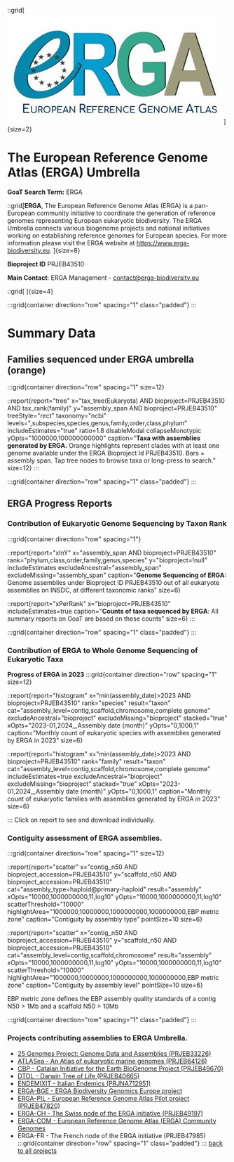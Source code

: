 ::grid[![GoaT](/static/images/ERGA_logo_rect.jpg)]{size=2}

# The European Reference Genome Atlas (ERGA) Umbrella

**GoaT Search Term:** ERGA

::grid[**ERGA**, The European Reference Genome Atlas (ERGA) is a pan-European community initiative to coordinate the generation of reference genomes representing European eukaryotic biodiversity. The ERGA Umbrella connects various biogenome projects and national initiatives working on establishing reference genomes for European species. For more information please visit the ERGA website at https://www.erga-biodiversity.eu.
]{size=8}

**Bioproject ID** PRJEB43510

**Main Contact**: ERGA Management - contact@erga-biodiversity.eu

::grid[ ]{size=4}

:::grid{container direction="row" spacing="1" class="padded"}
:::

# Summary Data

## Families sequenced under ERGA umbrella (orange)

:::grid{container direction="row" spacing="1" size=12}

::report{report="tree" x="tax_tree(Eukaryota) AND bioproject=PRJEB43510 AND tax_rank(family)" y="assembly_span AND bioproject=PRJEB43510" treeStyle="rect" taxonomy="ncbi" levels=",subspecies,species,genus,family,order,class,phylum" includeEstimates="true" ratio=1.8 disableModal collapseMonotypic yOpts="1000000,100000000000" caption="**Taxa with assemblies generated by ERGA.** Orange highlights represent clades with at least one genome available under the ERGA Bioproject Id PRJEB43510. Bars = assembly span. Tap tree nodes to browse taxa or long-press to search." size=12}
:::

:::grid{container direction="row" spacing="1" class="padded"}
:::

## ERGA Progress Reports

### Contribution of Eukaryotic Genome Sequencing by Taxon Rank

:::grid{container direction="row" spacing="1"}

::report{report="xInY" x="assembly_span AND bioproject=PRJEB43510" rank="phylum,class,order,family,genus,species" y="bioproject=!null" includeEstimates excludeAncestral="assembly_span" excludeMissing="assembly_span" caption="**Genome Sequencing of ERGA:** Genome assemblies under Bioproject ID PRJEB43510 out of all eukaryote assemblies on INSDC, at different taxonomic ranks" size=6}

::report{report="xPerRank" x="bioproject=PRJEB43510" includeEstimates=true caption="**Counts of taxa sequenced by ERGA**: All summary reports on GoaT are based on these counts" size=6}
:::

:::grid{container direction="row" spacing="1" class="padded"}
:::

### Contribution of ERGA to Whole Genome Sequencing of Eukaryotic Taxa

**Progress of ERGA in 2023**
:::grid{container direction="row" spacing="1" size=12}

::report{report="histogram" x="min(assembly_date)>2023 AND bioproject=PRJEB43510" rank="species" result="taxon" cat="assembly_level=contig,scaffold,chromosome,complete genome" excludeAncestral="bioproject" excludeMissing="bioproject" stacked="true" xOpts="2023-01,2024,,,Assembly date (month)" yOpts="0,1000,1" caption="Monthly count of eukaryotic species with assemblies generated by ERGA in 2023" size=6}

::report{report="histogram" x="min(assembly_date)>2023 AND bioproject=PRJEB43510" rank="family" result="taxon" cat="assembly_level=contig,scaffold,chromosome,complete genome" includeEstimates=true excludeAncestral="bioproject" excludeMissing="bioproject" stacked="true" xOpts="2023-01,2024,,,Assembly date (month)" yOpts="0,1000,1" caption="Monthly count of eukaryotic families with assemblies generated by ERGA in 2023" size=6}

:::
Click on report to see and download individually.

### Contiguity assessment of ERGA assemblies.

:::grid{container direction="row" spacing="1" size=12}

::report{report="scatter" x="contig_n50 AND bioproject_accession=PRJEB43510" y="scaffold_n50 AND bioproject_accession=PRJEB43510" cat="assembly_type=haploid@primary-haploid" result="assembly" xOpts="10000,1000000000,11,log10" yOpts="10000,1000000000,11,log10" scatterThreshold="10000" highlightArea="1000000,10000000,1000000000,1000000000,EBP metric zone" caption="Contiguity by assembly type" pointSize=10 size=6}

::report{report="scatter" x="contig_n50 AND bioproject_accession=PRJEB43510" y="scaffold_n50 AND bioproject_accession=PRJEB43510" cat="assembly_level=contig,scaffold,chromosome" result="assembly" xOpts="10000,1000000000,11,log10" yOpts="10000,1000000000,11,log10" scatterThreshold="10000" highlightArea="1000000,10000000,1000000000,1000000000,EBP metric zone" caption="Contiguity by assembly level" pointSize=10 size=6}

EBP metric zone defines the EBP assembly quality standards of a contig N50 > 1Mb and a scaffold N50 > 10Mb

:::grid{container direction="row" spacing="1" class="padded"}
:::

### Projects contributing assemblies to ERGA Umbrella.

- [25 Genomes Project: Genome Data and Assemblies (PRJEB33226)](https://www.ebi.ac.uk/ena/browser/view/PRJEB33226)
- [ATLASea - An Atlas of eukaryotic marine genomes (PRJEB64126)](/projects/ATLASEA)
- [CBP - Catalan Initiative for the Earth BioGenome Project (PRJEB49670)](/projects/CBP)
- [DTOL - Darwin Tree of Life (PRJEB40665)](/projects/DTOL)
- [ENDEMIXIT - Italian Endemics (PRJNA712951)](/projects/ENDEMIXIT)
- [ERGA-BGE - ERGA Biodiversity Genomics Europe project](/projects/ERGA-BGE)
- [ERGA-PIL - European Reference Genome Atlas Pilot project (PRJEB47820)](/projects/ERGA-PIL)
- [ERGA-CH - The Swiss node of the ERGA initiative (PRJEB49197)](/projects/ERGA-CH)
- [ERGA-COM - European Reference Genome Atlas (ERGA) Community Genomes](/projects/ERGA-COM)
- ERGA-FR - The French node of the ERGA initiative (PRJEB47985)
  :::grid{container direction="row" spacing="1" class="padded"}
  :::
  [back to all projects](/projects)
